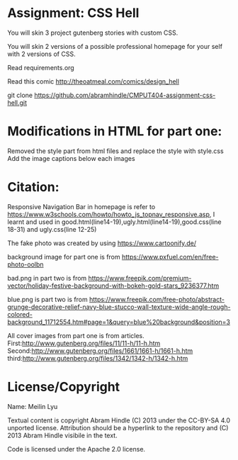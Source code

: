 Assignment: CSS Hell
====================

You will skin 3 project gutenberg stories with custom CSS.

You will skin 2 versions of a possible professional homepage for your
self with 2 versions of CSS.

Read requirements.org

Read this comic http://theoatmeal.com/comics/design_hell

git clone https://github.com/abramhindle/CMPUT404-assignment-css-hell.git

Modifications in HTML for part one: 
====================
Removed the style part from html files and replace the style with style.css
Add the image captions below each images

Citation:
====================
Responsive Navigation Bar in homepage is refer to https://www.w3schools.com/howto/howto_js_topnav_responsive.asp, I learnt and used in good.html(line14-19),ugly.html(line14-19),good.css(line 18-31) and ugly.css(line 12-25)

The fake photo was created by using https://www.cartoonify.de/

background image for part one is from https://www.pxfuel.com/en/free-photo-oolbn

bad.png in part two is from https://www.freepik.com/premium-vector/holiday-festive-background-with-bokeh-gold-stars_9236377.htm

blue.png is part two is from https://www.freepik.com/free-photo/abstract-grunge-decorative-relief-navy-blue-stucco-wall-texture-wide-angle-rough-colored-background_11712554.htm#page=1&query=blue%20background&position=3

All cover images from part one is from articles.
First:http://www.gutenberg.org/files/11/11-h/11-h.htm
Second:http://www.gutenberg.org/files/1661/1661-h/1661-h.htm
third:http://www.gutenberg.org/files/1342/1342-h/1342-h.htm


License/Copyright
=================
Name: Meilin Lyu

Textual content is copyright Abram Hindle (C) 2013 under the CC-BY-SA
4.0 unported license. Attribution should be a hyperlink to the
repository and (C) 2013 Abram Hindle visibile in the text.

Code is licensed under the Apache 2.0 license.


